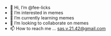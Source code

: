 - 👋 Hi, I’m @fee-licks
- 👀 I’m interested in memes
- 🌱 I’m currently learning memes
- 💞️ I’m looking to collaborate on memes
- 📫 How to reach me ... sas.v.21.42@gmail.com

<!---
fee-licks/fee-licks is a ✨ special ✨ repository because its `README.md` (this file) appears on your GitHub profile.
You can click the Preview link to take a look at your changes.
--->
